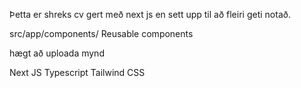 Þetta er shreks cv gert með next js en sett upp til að fleiri geti notað.

src/app/components/
Reusable components

hægt að uploada mynd

Next JS
Typescript
Tailwind CSS